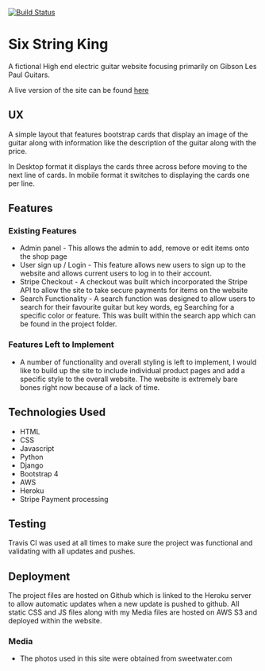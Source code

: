 [![Build Status](https://travis-ci.org/armedcor/final_ci_project.svg?branch=master)](https://travis-ci.org/armedcor/final_ci_project)

# Six String King

A fictional High end electric guitar website focusing primarily on Gibson Les Paul Guitars.

A live version of the site can be found [here](https://six-string-king.herokuapp.com/)
 
## UX
 
A simple layout that features bootstrap cards that display an image of the guitar along with information like the description of the guitar along with the price.

In Desktop format it displays the cards three across before moving to the next line of cards. In mobile format it switches to displaying the cards one per line.

## Features

 
### Existing Features
- Admin panel - This allows the admin to add, remove or edit items onto the shop page
- User sign up / Login - This feature allows new users to sign up to the website and allows current users to log in to their account.
- Stripe Checkout - A checkout was built which incorporated the Stripe API to allow the site to take secure payments for items on the website
- Search Functionality - A search function was designed to allow users to search for their favourite guitar but key words, eg Searching for a specific color or feature. This was built within the search app which can be found in the project folder.


### Features Left to Implement
- A number of functionality and overall styling is left to implement, I would like to build up the site to include individual product pages and add a specific style to the overall website. The website is extremely bare bones right now because of a lack of time.

## Technologies Used

- HTML
- CSS
- Javascript
- Python
- Django
- Bootstrap 4
- AWS 
- Heroku
- Stripe Payment processing

## Testing

Travis CI was used at all times to make sure the project was functional and validating with all updates and pushes.

## Deployment

The project files are hosted on Github which is linked to the Heroku server to allow automatic updates when a new update is pushed to github.
All static CSS and JS files along with my Media files are hosted on AWS S3 and deployed within the website.



### Media
- The photos used in this site were obtained from sweetwater.com
